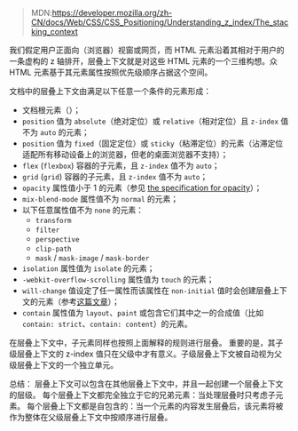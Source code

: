 > MDN:https://developer.mozilla.org/zh-CN/docs/Web/CSS/CSS_Positioning/Understanding_z_index/The_stacking_context

我们假定用户正面向（浏览器）视窗或网页，而 HTML 元素沿着其相对于用户的一条虚构的 z 轴排开，层叠上下文就是对这些 HTML 元素的一个三维构想。众 HTML 元素基于其元素属性按照优先级顺序占据这个空间。

文档中的层叠上下文由满足以下任意一个条件的元素形成：

- 文档根元素（<html>）；
- `position` 值为 `absolute`（绝对定位）或 `relative`（相对定位）且 `z-index` 值不为 `auto` 的元素；
- `position` 值为 `fixed`（固定定位）或 `sticky`（粘滞定位）的元素（沾滞定位适配所有移动设备上的浏览器，但老的桌面浏览器不支持）；
- `flex` (`flexbox`) 容器的子元素，且 `z-index` 值不为 `auto`；
- `grid` (`grid`) 容器的子元素，且 `z-index` 值不为 `auto`；
- `opacity` 属性值小于 1 的元素（参见 [the specification for opacity](http://www.w3.org/TR/css3-color/#transparency)）；
- `mix-blend-mode` 属性值不为 `normal` 的元素；
- 以下任意属性值不为 `none` 的元素：
  - `transform`
  - `filter`
  - `perspective`
  - `clip-path`
  - `mask` / `mask-image` / `mask-border`
- `isolation` 属性值为 `isolate` 的元素；
- `-webkit-overflow-scrolling` 属性值为 `touch` 的元素；
- `will-change` 值设定了任一属性而该属性在 `non-initial` 值时会创建层叠上下文的元素（参考[这篇文章](http://dev.opera.com/articles/css-will-change-property/)）；
- `contain` 属性值为 `layout`、`paint` 或包含它们其中之一的合成值（比如 `contain: strict`、`contain: content`）的元素。

在层叠上下文中，子元素同样也按照上面解释的规则进行层叠。 重要的是，其子级层叠上下文的 z-index 值只在父级中才有意义。子级层叠上下文被自动视为父级层叠上下文的一个独立单元。

总结：
层叠上下文可以包含在其他层叠上下文中，并且一起创建一个层叠上下文的层级。
每个层叠上下文都完全独立于它的兄弟元素：当处理层叠时只考虑子元素。
每个层叠上下文都是自包含的：当一个元素的内容发生层叠后，该元素将被作为整体在父级层叠上下文中按顺序进行层叠。
